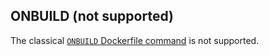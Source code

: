 ## ONBUILD (not supported)

The classical [`ONBUILD` Dockerfile command](https://docs.docker.com/engine/reference/builder/#onbuild) is not supported.

